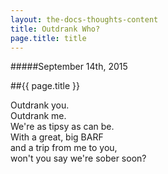 ```yaml
---
layout: the-docs-thoughts-content
title: Outdrank Who?
page.title: title
---
```

#####September 14th, 2015

##{{ page.title }}

Outdrank you.  
Outdrank me.  
We're as tipsy as can be.  
With a great, big BARF  
and a trip from me to you,  
won't you say we're sober soon?  
